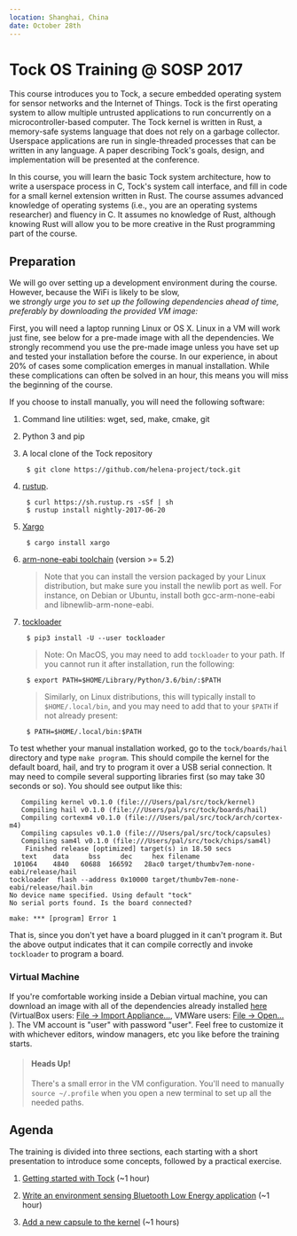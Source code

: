 ```yaml
---
location: Shanghai, China
date: October 28th 
---
```


# Tock OS Training @ SOSP 2017

This course introduces you to Tock, a secure embedded operating system for sensor
networks and the Internet of Things. Tock is the first operating system to
allow multiple untrusted applications to run concurrently on a microcontroller-based
computer. The Tock kernel is written in Rust, a memory-safe systems language that
does not rely on a garbage collector. Userspace applications are run in single-threaded
processes that can be written in any language. A paper describing Tock's goals, design,
and implementation will be presented at the conference.

In this course, you will learn the basic Tock system architecture, 
how to write a userspace process in C, Tock's system call interface, and 
fill in code for a small kernel extension written in Rust. The course assumes
advanced knowledge of operating systems (i.e., you are an operating systems researcher)
and fluency in C. It assumes no knowledge of Rust, although knowing Rust will allow
you to be more creative in the Rust programming part of the course.

## Preparation 

We will go over setting up a development environment during the course.
However, because the WiFi is likely to be slow,  
we *strongly urge you to set up the following dependencies ahead of
time, preferably by downloading the provided VM image:*

First, you will need a laptop running Linux or OS X. Linux in a VM will work just 
fine, see below for a pre-made image with all the dependencies. We strongly recommend 
you use the pre-made image unless you have set up and tested your installation before
the course. In our experience, in about 20% of cases some complication emerges
in manual installation. While these complications can often be solved in an hour,
this means you will miss the beginning of the course.

If you choose to install manually, you will need the following software:

1. Command line utilities: wget, sed, make, cmake, git

1. Python 3 and pip

1. A local clone of the Tock repository
     
        $ git clone https://github.com/helena-project/tock.git

1. [rustup](http://rustup.rs/).
     
        $ curl https://sh.rustup.rs -sSf | sh
        $ rustup install nightly-2017-06-20

1. [Xargo](https://github.com/japaric/xargo)
     
        $ cargo install xargo

1. [arm-none-eabi toolchain](https://developer.arm.com/open-source/gnu-toolchain/gnu-rm/downloads) (version >= 5.2)

    > Note that you can install the version packaged by your Linux distribution,
    > but make sure you install the newlib port as well. For instance, on Debian or
    > Ubuntu, install both gcc-arm-none-eabi and libnewlib-arm-none-eabi.

1. [tockloader](https://github.com/helena-project/tockloader)
     
        $ pip3 install -U --user tockloader

    > Note: On MacOS, you may need to add `tockloader` to your path. If you
    > cannot run it after installation, run the following:

        $ export PATH=$HOME/Library/Python/3.6/bin/:$PATH

    > Similarly, on Linux distributions, this will typically install to
    > `$HOME/.local/bin`, and you may need to add that to your `$PATH` if not
    > already present:

        $ PATH=$HOME/.local/bin:$PATH

To test whether your manual installation worked, go to the `tock/boards/hail` directory 
and type `make program`. This should compile the kernel for the default board, hail, 
and try to program it over a USB serial connection. It may need to compile several
supporting libraries first (so may take 30 seconds or so). You should see output like this:

```partysaurus:hail pal$ make program
   Compiling kernel v0.1.0 (file:///Users/pal/src/tock/kernel)
   Compiling hail v0.1.0 (file:///Users/pal/src/tock/boards/hail)
   Compiling cortexm4 v0.1.0 (file:///Users/pal/src/tock/arch/cortex-m4)
   Compiling capsules v0.1.0 (file:///Users/pal/src/tock/capsules)
   Compiling sam4l v0.1.0 (file:///Users/pal/src/tock/chips/sam4l)
    Finished release [optimized] target(s) in 18.50 secs
   text	   data	    bss	    dec	    hex	filename
 101064	   4840	  60688	 166592	  28ac0	target/thumbv7em-none-eabi/release/hail
tockloader  flash --address 0x10000 target/thumbv7em-none-eabi/release/hail.bin
No device name specified. Using default "tock"
No serial ports found. Is the board connected?

make: *** [program] Error 1
```

That is, since you don't yet have a board plugged in it can't program it. But the above output
indicates that it can compile correctly and invoke `tockloader` to program a board.
 
### Virtual Machine

If you're comfortable working inside a Debian virtual machine, you can download
an image with all of the dependencies already installed
[here](http://www.scs.stanford.edu/~alevy/Tock.ova)
(VirtualBox users:
[File → Import Appliance...](https://docs.oracle.com/cd/E26217_01/E26796/html/qs-import-vm.html),
VMWare users:
[File → Open...](https://pubs.vmware.com/workstation-9/index.jsp?topic=%2Fcom.vmware.ws.using.doc%2FGUID-DDCBE9C0-0EC9-4D09-8042-18436DA62F7A.html)
).
The VM account is "user" with password "user".
Feel free to customize it with whichever editors, window managers, etc you like
before the training starts.

> #### Heads Up!
> There's a small error in the VM configuration. You'll need to manually
> `source ~/.profile` when you open a new terminal to set up all the needed
> paths.

## Agenda

The training is divided into three sections, each starting with a short
presentation to introduce some concepts, followed by a practical exercise.

1. [Getting started with Tock](environment.md) (~1 hour)

3. [Write an environment sensing Bluetooth Low Energy
   application](application.md) (~1 hour)

3. [Add a new capsule to the kernel](capsule.md) (~1 hours)


